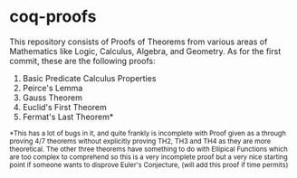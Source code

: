 # coq-proofs

This repository consists of Proofs of Theorems from various areas of Mathematics like Logic, Calculus, Algebra, and Geometry. As for the first commit, 
these are the following proofs:

1. Basic Predicate Calculus Properties
2. Peirce's Lemma
3. Gauss Theorem
4. Euclid's First Theorem
5. Fermat's Last Theorem*



 



<sub>*This has a lot of bugs in it, and quite frankly is incomplete with Proof given as a through proving 4/7 theorems without explicitly proving TH2, TH3 and TH4 as they are more theoretical. The other three theorems have something to do with Ellipical Functions which are too complex to comprehend so this is a very incomplete proof but a very nice starting point if someone wants to disprove Euler's Conjecture, (will add this proof if time permits)</sub>
